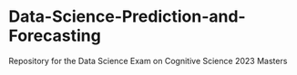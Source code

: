 # Data-Science-Prediction-and-Forecasting
Repository for the Data Science Exam on Cognitive Science 2023 Masters
